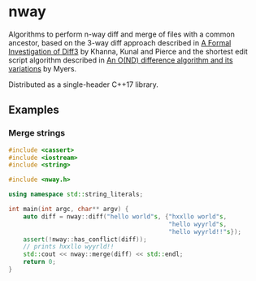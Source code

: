 # nway 

Algorithms to perform n-way diff and merge of files with a common
ancestor, based on the 3-way diff approach described in [A Formal
Investigation of
Diff3](http://www.cis.upenn.edu/~bcpierce/papers/diff3-short.pdf)
by Khanna, Kunal and Pierce and the shortest edit script
algorithm described in [An O(ND) difference algorithm and its
variations](http://www.xmailserver.org/diff2.pdf) by Myers.

Distributed as a single-header C++17 library.

## Examples

### Merge strings

```c++
#include <cassert>
#include <iostream>
#include <string>

#include <nway.h>

using namespace std::string_literals;

int main(int argc, char** argv) {
    auto diff = nway::diff("hello world"s, {"hxxllo world"s,
                                            "hello wyyrld"s,
                                            "hello wyyrld!!"s});
    assert(!nway::has_conflict(diff));
    // prints hxxllo wyyrld!!
    std::cout << nway::merge(diff) << std::endl;
    return 0;
}
```
